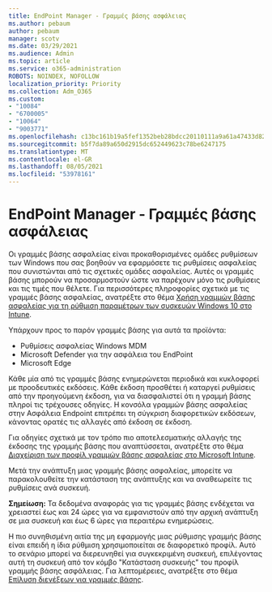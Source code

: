 ```yaml
---
title: EndPoint Manager - Γραμμές βάσης ασφάλειας
ms.author: pebaum
author: pebaum
manager: scotv
ms.date: 03/29/2021
ms.audience: Admin
ms.topic: article
ms.service: o365-administration
ROBOTS: NOINDEX, NOFOLLOW
localization_priority: Priority
ms.collection: Adm_O365
ms.custom:
- "10084"
- "6700005"
- "10064"
- "9003771"
ms.openlocfilehash: c13bc161b19a5fef1352beb28bdcc20110111a9a61a47433d82e1e69aff7f88d
ms.sourcegitcommit: b5f7da89a650d2915dc652449623c78be6247175
ms.translationtype: MT
ms.contentlocale: el-GR
ms.lasthandoff: 08/05/2021
ms.locfileid: "53978161"
---
```

# <a name="endpoint-manager---security-baselines"></a>EndPoint Manager - Γραμμές βάσης ασφάλειας

Οι γραμμές βάσης ασφαλείας είναι προκαθορισμένες ομάδες ρυθμίσεων των Windows που σας βοηθούν να εφαρμόσετε τις ρυθμίσεις ασφαλείας που συνιστώνται από τις σχετικές ομάδες ασφαλείας. Αυτές οι γραμμές βάσης μπορούν να προσαρμοστούν ώστε να παρέχουν μόνο τις ρυθμίσεις και τις τιμές που θέλετε. Για περισσότερες πληροφορίες σχετικά με τις γραμμές βάσης ασφαλείας, ανατρέξτε στο θέμα [Χρήση γραμμών βάσης ασφαλείας για τη ρύθμιση παραμέτρων των συσκευών Windows 10 στο Intune](https://docs.microsoft.com/mem/intune/protect/security-baselines).

Υπάρχουν προς το παρόν γραμμές βάσης για αυτά τα προϊόντα:

- Ρυθμίσεις ασφαλείας Windows MDM
- Microsoft Defender για την ασφάλεια του EndPoint
- Microsoft Edge

Κάθε μία από τις γραμμές βάσης ενημερώνεται περιοδικά και κυκλοφορεί με προοδευτικές εκδόσεις. Κάθε έκδοση προσθέτει ή καταργεί ρυθμίσεις από την προηγούμενη έκδοση, για να διασφαλιστεί ότι η γραμμή βάσης πληροί τις τρέχουσες οδηγίες. Η κονσόλα γραμμών βάσης ασφαλείας στην Ασφάλεια Endpoint επιτρέπει τη σύγκριση διαφορετικών εκδόσεων, κάνοντας ορατές τις αλλαγές από έκδοση σε έκδοση.

Για οδηγίες σχετικά με τον τρόπο πιο αποτελεσματικής αλλαγής της έκδοσης της γραμμής βάσης που αναπτύσσεται, ανατρέξτε στο θέμα [Διαχείριση των προφίλ γραμμών βάσης ασφαλείας στο Microsoft Intune](https://docs.microsoft.com/mem/intune/protect/security-baselines-configure).

Μετά την ανάπτυξη μιας γραμμής βάσης ασφαλείας, μπορείτε να παρακολουθείτε την κατάσταση της ανάπτυξης και να αναθεωρείτε τις ρυθμίσεις ανά συσκευή.

**Σημείωση:** Τα δεδομένα αναφοράς για τις γραμμές βάσης ενδέχεται να χρειαστεί έως και 24 ώρες για να εμφανιστούν από την αρχική ανάπτυξη σε μια συσκευή και έως 6 ώρες για περαιτέρω ενημερώσεις. 

Η πιο συνηθισμένη αιτία της μη εφαρμογής μιας ρύθμισης γραμμής βάσης είναι επειδή η ίδια ρύθμιση χρησιμοποιείται σε διαφορετικό προφίλ. Αυτό το σενάριο μπορεί να διερευνηθεί για συγκεκριμένη συσκευή, επιλέγοντας αυτή τη συσκευή από τον κόμβο "Κατάσταση συσκευής" του προφίλ γραμμής βάσης ασφάλειας. Για λεπτομέρειες, ανατρέξτε στο θέμα [Επίλυση διενέξεων για γραμμές βάσης](https://docs.microsoft.com/mem/intune/protect/security-baselines-monitor#resolve-conflicts-for-security-baselines).